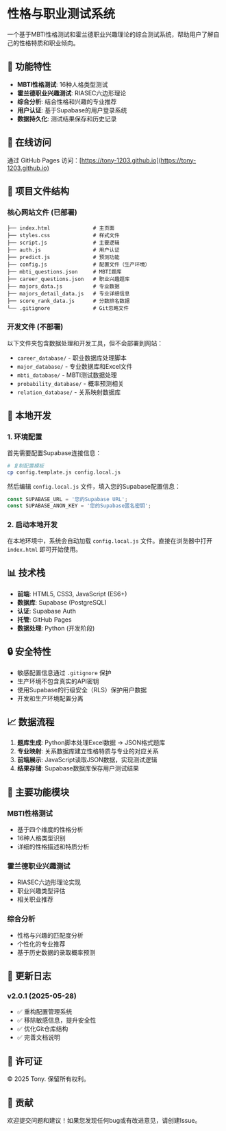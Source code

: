 # 性格与职业测试系统

一个基于MBTI性格测试和霍兰德职业兴趣理论的综合测试系统，帮助用户了解自己的性格特质和职业倾向。

## 🌟 功能特性

- **MBTI性格测试**: 16种人格类型测试
- **霍兰德职业兴趣测试**: RIASEC六边形理论
- **综合分析**: 结合性格和兴趣的专业推荐
- **用户认证**: 基于Supabase的用户登录系统
- **数据持久化**: 测试结果保存和历史记录

## 🚀 在线访问

通过 GitHub Pages 访问：[https://tony-1203.github.io](https://tony-1203.github.io)

## 📁 项目文件结构

### 核心网站文件 (已部署)
```
├── index.html              # 主页面
├── styles.css              # 样式文件
├── script.js               # 主要逻辑
├── auth.js                 # 用户认证
├── predict.js              # 预测功能
├── config.js               # 配置文件（生产环境）
├── mbti_questions.json     # MBTI题库
├── career_questions.json   # 职业兴趣题库
├── majors_data.js          # 专业数据
├── majors_detail_data.js   # 专业详细信息
├── score_rank_data.js      # 分数排名数据
└── .gitignore              # Git忽略文件
```

### 开发文件 (不部署)
以下文件夹包含数据处理和开发工具，但不会部署到网站：
- `career_database/` - 职业数据库处理脚本
- `major_database/` - 专业数据库和Excel文件
- `mbti_database/` - MBTI测试数据处理
- `probability_database/` - 概率预测相关
- `relation_database/` - 关系映射数据库

## 🔧 本地开发

### 1. 环境配置

首先需要配置Supabase连接信息：

```bash
# 复制配置模板
cp config.template.js config.local.js
```

然后编辑 `config.local.js` 文件，填入您的Supabase配置信息：

```javascript
const SUPABASE_URL = '您的Supabase URL'; 
const SUPABASE_ANON_KEY = '您的Supabase匿名密钥';
```

### 2. 启动本地开发

在本地环境中，系统会自动加载 `config.local.js` 文件。直接在浏览器中打开 `index.html` 即可开始使用。

## 📊 技术栈

- **前端**: HTML5, CSS3, JavaScript (ES6+)
- **数据库**: Supabase (PostgreSQL)
- **认证**: Supabase Auth
- **托管**: GitHub Pages
- **数据处理**: Python (开发阶段)

## 🔒 安全特性

- 敏感配置信息通过 `.gitignore` 保护
- 生产环境不包含真实的API密钥
- 使用Supabase的行级安全（RLS）保护用户数据
- 开发和生产环境配置分离

## 📈 数据流程

1. **题库生成**: Python脚本处理Excel数据 → JSON格式题库
2. **专业映射**: 关系数据库建立性格特质与专业的对应关系
3. **前端展示**: JavaScript读取JSON数据，实现测试逻辑
4. **结果存储**: Supabase数据库保存用户测试结果

## 🎯 主要功能模块

### MBTI性格测试
- 基于四个维度的性格分析
- 16种人格类型识别
- 详细的性格描述和特质分析

### 霍兰德职业兴趣测试
- RIASEC六边形理论实现
- 职业兴趣类型评估
- 相关职业推荐

### 综合分析
- 性格与兴趣的匹配度分析
- 个性化的专业推荐
- 基于历史数据的录取概率预测

## 📝 更新日志

### v2.0.1 (2025-05-28)
- ✅ 重构配置管理系统
- ✅ 移除敏感信息，提升安全性
- ✅ 优化Git仓库结构
- ✅ 完善文档说明

## 📄 许可证

© 2025 Tony. 保留所有权利。

## 🤝 贡献

欢迎提交问题和建议！如果您发现任何bug或有改进意见，请创建Issue。
